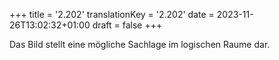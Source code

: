 +++
title = '2.202'
translationKey = '2.202'
date = 2023-11-26T13:02:32+01:00
draft = false
+++

Das Bild stellt eine mögliche Sachlage im logischen Raume dar.
